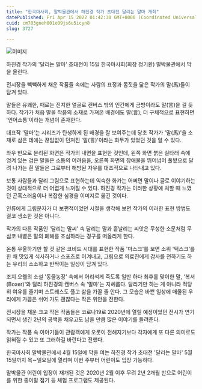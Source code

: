 ```yaml
---
title: "한국마사회, 말박물관에서 하진경 작가 초대전 달리는 말마 개최"
datePublished: Fri Apr 15 2022 01:42:30 GMT+0000 (Coordinated Universal Time)
cuid: cm703gneh001e09js6u5icyn8
slug: 3727

---
```



![이미지](https://cdn.hashnode.com/res/hashnode/image/upload/v1739254900449/bcf4558a-4191-4763-b55a-5b339430e195.jpeg)

하진경 작가의 '달리는 말마' 초대전이 15일 한국마사회(회장 정기환) 말박물관에서 막을 올린다.

전시장을 빽빽하게 채운 작품들 속에는 사람의 표정과 몸짓을 닮은 작가의 말(馬)들이 담겨 있다.

말들은 유쾌한, 때로는 진지한 얼굴로 캔버스 밖의 인간에게 금방이라도 말(言)을 걸 듯하다. 작가가 처음 말을 작품의 소재로 가져온 배경에도 말(言), 더 구체적으로 표현하면 '언어소통'이라는 개념이 존재한다.

대표작 '말마'는 시리즈가 탄생하게 된 배경을 잘 보여주는데 당초 작가가 '말(馬)'을 소재로 삼은 데에는 끊임없이 던져진 '말(言)'이라는 화두가 있었던 것을 알 수 있다.

좌우 반으로 분리된 화면은 작가의 내면을 표현한 것인데, 왼쪽 화면 붉은 실타래 속에 엉켜 있는 검은 말들은 소통의 어려움을, 오른쪽 화면의 장애물을 뛰어넘어 풀밭으로 달려 나가는 흰 말들은 그로부터 해방된 자유를 대조적으로 나타내고 있다.

보통 사람들과 달리 그림으로 표현하는데 익숙한 화가는 어쩌면 말이나 글로 이야기하는 것이 상대적으로 더 어렵게 느껴질 수 있다. 하진경 작가는 이러한 상황에 처할 때 느꼈던 곤혹스러움이나 복잡한 심경을 이미지로 옮긴 것이다.

인류에게 그림문자가 더 보편적이었던 시절을 생각해 보면 작가의 이러한 표현 방법도 결코 생소한 것은 아니다.

작가의 다른 작품인 '달리는 말씨' 속 달리는 말과 흩날리는 씨앗은 무성한 소문처럼 무심코 내뱉은 말의 폐해를 조심하라는 경구를 떠올리게 한다.

온통 우울하기만 할 것 같은 코비드 시대를 표현한 작품 '마스크'를 보면 소위 '턱스크'를 한 채 맛있게 식사하거나 스포츠로 이겨내고, 그림으로 의료진에게 감사를 전하기도 하는 우리의 소소하고 반짝이는 일상이 담겨 있다.

조지 오웰의 소설 '동물농장' 속에서 어리석게 죽도록 일만 하다 최후를 맞이한 말, '복서(Boxer)'와 달리 하진경의 캔버스 속 '말마'는 지혜롭다. 달리기만 하는 게 아니라 적당히 여유를 즐기며 스트레스도 풀고 삶을 가꿀 줄 안다. 그 모습은 바쁜 일상에 매몰된 우리에게 가끔은 쉬어 가도 괜찮다는 작은 위안을 전한다.

전시장을 채운 크고 작은 작품들은 코로나19로 2020년에 열릴 예정이었던 전시가 연기되면서 생긴 2년의 공백을 채우고도 남을 만큼 많은 이야기를 들려준다.

작가는 작품 속 이야기들이 관람객에게 오롯이 전해지기보다 각자에게 또 다른 의미로도 읽혀질 수 있고 또 그러하길 바란다고 전했다.

한국마사회 말박물관에서 4월 15일에 막을 여는 하진경 작가 초대전 '달리는 말마' 5월 15일까지 목∼일요일에 열리며 이번 주부터 어린이도 입장 가능하다.

말박물관 어린이 입장이 재개된 것은 2020년 2월 이후 무려 2년 2개월 만으로 어린이를 위한 종이말 접기 등 체험 프로그램도 제공된다.